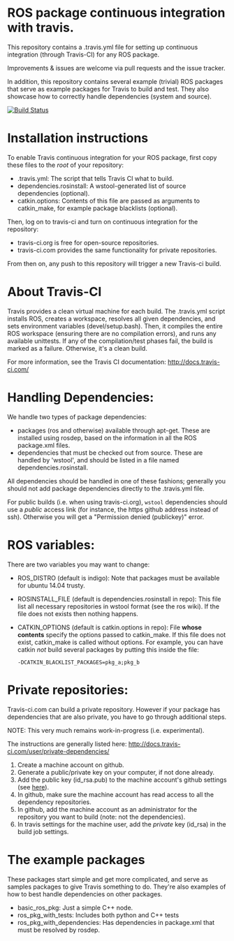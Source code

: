 # ROS package continuous integration with travis.

This repository contains a .travis.yml file for setting up continuous integration
(through Travis-CI) for any ROS package.

Improvements & issues are welcome via pull requests and the issue tracker.

In addition, this repository contains several example (trivial) ROS packages
that serve as example packages for Travis to build and test. They also showcase 
how to correctly handle dependencies (system and source).

[![Build Status](https://travis-ci.org/felixduvallet/ros-travis-integration.svg?branch=master)](https://travis-ci.org/felixduvallet/ros-travis-integration)

# Installation instructions

To enable Travis continuous integration for your ROS package, first copy these
files to the *root* of your repository:
 - .travis.yml: The script that tells Travis CI what to build.
 - dependencies.rosinstall: A wstool-generated list of source dependencies
   (optional).
 - catkin.options: Contents of this file are passed as arguments to catkin_make,
   for example package blacklists (optional).

Then, log on to travis-ci and turn on continuous integration for the repository:
 - travis-ci.org is free for open-source repositories.
 - travis-ci.com provides the same functionality for private repositories.

From then on, any push to this repository will trigger a new Travis-ci build.

# About Travis-CI

Travis provides a clean virtual machine for each build. The .travis.yml script
installs ROS, creates a workspace, resolves all given dependencies, and sets
environment variables (devel/setup.bash). Then, it compiles the entire ROS
workspace (ensuring there are no compilation errors), and runs any available
unittests. If any of the compilation/test phases fail, the build is marked as a
failure. Otherwise, it's a clean build.

For more information, see the Travis CI documentation:
http://docs.travis-ci.com/

# Handling Dependencies:

We handle two types of package dependencies:
  - packages (ros and otherwise) available through apt-get. These are installed
    using rosdep, based on the information in all the ROS package.xml files.
  - dependencies that must be checked out from source. These are handled by
    'wstool', and should be listed in a file named dependencies.rosinstall.

All dependencies should be handled in one of these fashions; generally you
should not add package dependencies directly to the .travis.yml file.

For public builds (i.e. when using travis-ci.org), `wstool` dependencies should
use a *public* access link (for instance, the https github address instead of
ssh). Otherwise you will get a "Permission denied (publickey)" error.

# ROS variables:

There are two variables you may want to change:
  - ROS_DISTRO (default is indigo): Note that packages must be available for
    ubuntu 14.04 trusty.
  - ROSINSTALL_FILE (default is dependencies.rosinstall in repo): This file
    list all necessary repositories in wstool format (see the ros wiki). If the
    file does not exists then nothing happens.
  - CATKIN_OPTIONS (default is catkin.options in repo): File **whose contents**
    specify the options passed to catkin_make. If this file does not exist,
    catkin_make is called without options. For example, you can have catkin
    *not* build several packages by putting this inside the file:

        -DCATKIN_BLACKLIST_PACKAGES=pkg_a;pkg_b


# Private repositories:

Travis-ci.com can build a private repository. However if your package has
dependencies that are also private, you have to go through additional steps.

NOTE: This very much remains work-in-progress (i.e. experimental).

The instructions are generally listed here:
http://docs.travis-ci.com/user/private-dependencies/

1. Create a machine account on github.
2. Generate a public/private key on your computer, if not done already.
3. Add the public key (id_rsa.pub) to the machine account's github settings (see [here](https://developer.github.com/guides/managing-deploy-keys/#machine-users)).
4. In github, make sure the machine account has read access to all the dependency repositories.
5. In github, add the machine account as an administrator for the repository you want to build (note: not the dependencies).
6. In travis settings for the machine user, add the *private* key (id_rsa) in the build job settings.

# The example packages

These packages start simple and get more complicated, and serve as samples packages to
give Travis something to do. They're also examples of how to best handle dependencies
on other packages.

* basic_ros_pkg: Just a simple C++ node.
* ros_pkg_with_tests: Includes both python and C++ tests
* ros_pkg_with_dependencies: Has dependencies in package.xml that must be resolved by rosdep.
